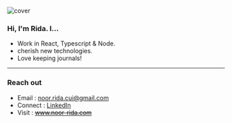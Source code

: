 ![cover](https://user-images.githubusercontent.com/45927330/124398387-73000480-dce3-11eb-8b53-1dd0068382b7.png)

### Hi, I'm Rida. I...
- Work in React, Typescript & Node.
- cherish new technologies.
- Love keeping journals!
---
### Reach out
- Email : noor.rida.cui@gmail.com
- Connect : [LinkedIn](https://www.linkedin.com/in/noor-rida-0ba8771a6/)
- Visit : ~~www.noor-rida.com~~

<!--
**loralridz/loralridz** is a ✨ _special_ ✨ repository because its `README.md` (this file) appears on your GitHub profile.

# H1
## H2
### H3
Here are some ideas to get you started:

- 🔭 I’m currently working on ...
- 🌱 I’m currently learning ...
- 👯 I’m looking to collaborate on ...
- 🤔 I’m looking for help with ...
- 💬 Ask me about ...
- 📫 How to reach me: ...
- 😄 Pronouns: ...
- ⚡ Fun fact: ...
-->
